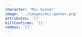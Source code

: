 ```yaml
---
character: 'Mii Gunner'
image: '../images/mii-gunner.png'
attributes: '[]'
killConfirms: '[]'
combos: '[]'
---
```

